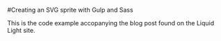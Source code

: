 #Creating an SVG sprite with Gulp and Sass

This is the code example accopanying the blog post found on the Liquid Light site.
